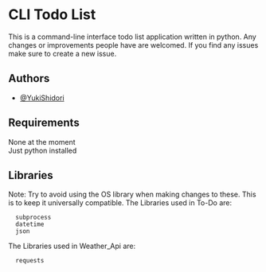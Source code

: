 
# CLI Todo List

This is a command-line interface todo list application written in python.
Any changes or improvements people have are welcomed.
If you find any issues make sure to create a new issue.

## Authors

- [@YukiShidori](https://www.github.com/YukiShidori)


## Requirements

None at the moment\
Just python installed
    
## Libraries
Note: Try to avoid using the OS library when making changes to these. This is to keep it universally compatible.
The Libraries used in To-Do are:
```
  subprocess
  datetime
  json
```
The Libraries used in Weather_Api are:
```
  requests
```
